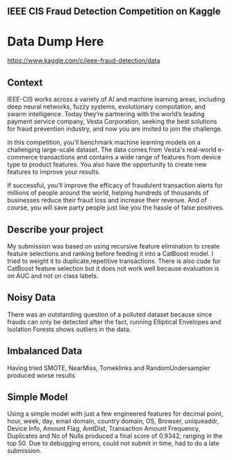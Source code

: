 
## IEEE CIS Fraud Detection Competition on Kaggle
# Data Dump Here
https://www.kaggle.com/c/ieee-fraud-detection/data
## Context
IEEE-CIS works across a variety of AI and machine learning areas, including deep neural networks, fuzzy systems, evolutionary computation, and swarm intelligence. Today they’re partnering with the world’s leading payment service company, Vesta Corporation, seeking the best solutions for fraud prevention industry, and now you are invited to join the challenge.

In this competition, you’ll benchmark machine learning models on a challenging large-scale dataset. The data comes from Vesta's real-world e-commerce transactions and contains a wide range of features from device type to product features. You also have the opportunity to create new features to improve your results.

If successful, you’ll improve the efficacy of fraudulent transaction alerts for millions of people around the world, helping hundreds of thousands of businesses reduce their fraud loss and increase their revenue. And of course, you will save party people just like you the hassle of false positives.
## Describe your project

My submission was based on using recursive feature elimination to create feature selections and ranking before feeding it into a CatBoost model. I tried to weight it to duplicate,repetitive transactions.
There is also code for CatBoost feature selection but it does not work well because evaluation is on AUC and not on class labels.

## Noisy Data
There was an outstanding question of a polluted dataset because since frauds can only be detected after the fact, running Elliptical Envelopes and Isolation Forests shows outliers in the data.

## Imbalanced Data
Having tried SMOTE, NearMiss, Tomeklinks and RandomUndersampler produced worse results

## Simple Model
Using a simple model with just a few engineered features for decimal point, hour, week, day, email domain, country domain, OS, Browser, uniqueaddr, Device Info, Amount Flag, AmtDist, Transaction Amount Frequency, Duplicates and No of Nulls produced a final score of 0.9342, ranging in the top 50. Due to debugging errors, could not submit in time, had to do a late submission.
